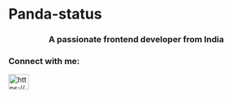 # Panda-status

<h3 align="center">A passionate frontend developer from India</h3>

<h3 align="left">Connect with me:</h3>
<p align="left">
<a href="https://www.youtube.com/channel/UC4-B1HKIlDL7Cx_ruzUHLdg?view_as=subscriber" target="blank"><img align="center" src="https://cdn.jsdelivr.net/npm/simple-icons@3.0.1/icons/youtube.svg" alt="https://www.youtube.com/channel/uc4-b1hkildl7cx_ruzuhldg?view_as=subscriber" height="30" width="40" /></a>
</p>
